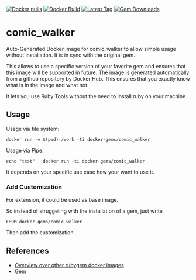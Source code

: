 [![Docker pulls](https://img.shields.io/docker/pulls/rubygem/comic_walker.svg)](https://hub.docker.com/r/rubygem/comic_walker/)
[![Docker Build](https://img.shields.io/docker/automated/rubygem/comic_walker.svg)](https://hub.docker.com/r/rubygem/comic_walker/)
[![Latest Tag](https://img.shields.io/github/tag/docker-rubygem/comic_walker.svg)](https://hub.docker.com/r/rubygem/comic_walker/)
[![Gem Downloads](https://img.shields.io/gem/dt/comic_walker.svg)](https://rubygems.org/gems/comic_walker/)
# comic_walker

Auto-Generated Docker image for comic_walker to allow simple usage without installation.
It is in sync with the original gem.

This allows to use a specific version of your favorite gem and ensures that this image will be supported in future.
The image is generated automatically from a github repository by Docker Hub.
This ensures that you exactly know what is in the image and what not.

It lets you use Ruby Tools without the need to install ruby on your machine.

## Usage

Usage via file system:

`docker run -v $(pwd):/work -ti docker-gems/comic_walker`

Usage via Pipe:

`echo "test" | docker run -ti docker-gems/comic_walker`

It depends on your specific use case how your want to use it.

### Add Customization

For extension, it could be used as base image.

So instead of struggeling with the installation of a gem, just write

`FROM docker-gems/comic_walker`

Then add the customization.

## References

 - [Overview over other rubygem docker images](https://github.com/thinkbot/docker-rubygem)
 - [Gem](https://rubygems.org/gems/comic_walker/)
